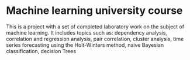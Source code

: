 # Machine learning university course
This is a project with a set of completed laboratory work on the subject of machine learning. It includes topics such as: dependency analysis, correlation and regression analysis, pair correlation, cluster analysis, time series forecasting using the Holt-Winters method, naive Bayesian classification, decision Trees
